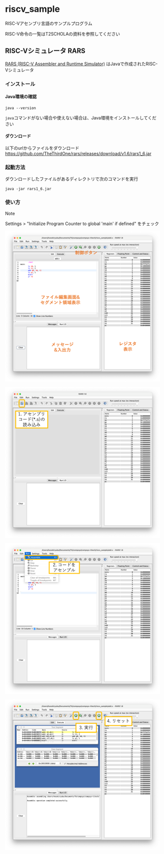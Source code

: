 # riscv_sample

RISC-Vアセンブリ言語のサンプルプログラム

RISC-V命令の一覧はT2SCHOLAの資料を参照してください


## RISC-Vシミュレータ RARS

[RARS (RISC-V Assembler and Runtime Simulator)](https://github.com/TheThirdOne/rars) はJavaで作成されたRISC-Vシミュレータ

### インストール

#### Java環境の確認

```
java --version
```

`java`コマンドがない場合や使えない場合は、Java環境をインストールしてください

#### ダウンロード

以下のurlからファイルをダウンロード  
https://github.com/TheThirdOne/rars/releases/download/v1.6/rars1_6.jar


### 起動方法

ダウンロードしたファイルがあるディレクトリで次のコマンドを実行

```
java -jar rars1_6.jar
```


### 使い方

> [!NOTE]
> Settings > "Initialize Program Counter to global 'main' if defined" をチェック


![Alt text](images/rars_screen.png)

![Alt text](images/rars_load.png)

![Alt text](images/rars_assemble.png)

![Alt text](images/rars_run.png)

